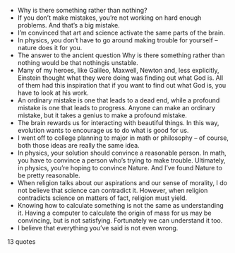 - Why is there something rather than nothing?
 - If you don’t make mistakes, you’re not working on hard enough problems. And that’s a big mistake.
 - I’m convinced that art and science activate the same parts of the brain.
 - In physics, you don’t have to go around making trouble for yourself – nature does it for you.
 - The answer to the ancient question Why is there something rather than nothing would be that nothingis unstable.
 - Many of my heroes, like Galileo, Maxwell, Newton and, less explicitly, Einstein thought what they were doing was finding out what God is. All of them had this inspiration that if you want to find out what God is, you have to look at his work.
 - An ordinary mistake is one that leads to a dead end, while a profound mistake is one that leads to progress. Anyone can make an ordinary mistake, but it takes a genius to make a profound mistake.
 - The brain rewards us for interacting with beautiful things. In this way, evolution wants to encourage us to do what is good for us.
 - I went off to college planning to major in math or philosophy – of course, both those ideas are really the same idea.
 - In physics, your solution should convince a reasonable person. In math, you have to convince a person who’s trying to make trouble. Ultimately, in physics, you’re hoping to convince Nature. And I’ve found Nature to be pretty reasonable.
 - When religion talks about our aspirations and our sense of morality, I do not believe that science can contradict it. However, when religion contradicts science on matters of fact, religion must yield.
 - Knowing how to calculate something is not the same as understanding it. Having a computer to calculate the origin of mass for us may be convincing, but is not satisfying. Fortunately we can understand it too.
 - I believe that everything you’ve said is not even wrong.

13 quotes